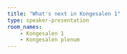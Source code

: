 ```yaml
---
title: "What's next in Kongesalen 1"
type: speaker-presentation
room_names:
    - Kongesalen 1
    - Kongesalen plenum
---
```

